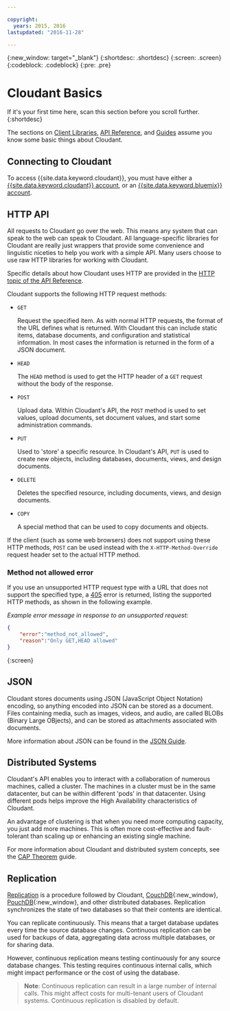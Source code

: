 ```yaml
---

copyright:
  years: 2015, 2016
lastupdated: "2016-11-28"

---
```


{:new_window: target="_blank"}
{:shortdesc: .shortdesc}
{:screen: .screen}
{:codeblock: .codeblock}
{:pre: .pre}

# Cloudant Basics

If it's your first time here,
scan this section before you scroll further.
{:shortdesc}

The sections on [Client Libraries](/docs/libraries/index.html#-client-libraries),
[API Reference](/docs/api/index.html#-api-reference),
and [Guides](/docs/guides/index.html#-guides) assume you know some basic things about Cloudant.

## Connecting to Cloudant

To access {{site.data.keyword.cloudant}},
you must have either a [{{site.data.keyword.cloudant}} account](/docs/api/account.html),
or an [{{site.data.keyword.bluemix}} account](/docs/offerings/bluemix.html).

## HTTP API

All requests to Cloudant go over the web.
This means any system that can speak to the web can speak to Cloudant.
All language-specific libraries for Cloudant are really just wrappers that provide
some convenience and linguistic niceties to help you work with a simple API.
Many users choose to use raw HTTP libraries for working with Cloudant.

Specific details about how Cloudant uses HTTP are
provided in the [HTTP topic of the API Reference](/docs/api/http.html).

Cloudant supports the following HTTP request methods:

-   `GET`

    Request the specified item.
    As with normal HTTP requests,
    the format of the URL defines what is returned.
    With Cloudant this can include static items,
    database documents,
    and configuration and statistical information.
    In most cases the information is returned in the form of a JSON document.

-   `HEAD`

    The `HEAD` method is used to get the HTTP header of a `GET` request without the body of the response.

-   `POST`

    Upload data.
    Within Cloudant's API,
    the `POST` method is used to set values,
    upload documents,
    set document values,
    and start some administration commands.

-   `PUT`

    Used to 'store' a specific resource.
    In Cloudant's API,
    `PUT` is used to create new objects,
    including databases,
    documents,
    views,
    and design documents.

-   `DELETE`

    Deletes the specified resource,
    including documents,
    views,
    and design documents.

-   `COPY`

    A special method that can be used to copy documents and objects.

If the client (such as some web browsers) does not support using these HTTP methods,
`POST` can be used instead with the `X-HTTP-Method-Override` request header set to the actual HTTP method.

### Method not allowed error

If you use an unsupported HTTP request type with a URL that does not support the specified type,
a [405](/docs/api/http.html#405) error is returned,
listing the supported HTTP methods, as shown in the following example.

_Example error message in response to an unsupported request:_

```json
{
    "error":"method_not_allowed",
    "reason":"Only GET,HEAD allowed"
}
```
{:screen}

## JSON

Cloudant stores documents using JSON (JavaScript Object Notation) encoding,
so anything encoded into JSON can be stored as a document.
Files containing media,
such as images,
videos,
and audio,
are called BLOBs (Binary Large OBjects),
and can be stored as attachments associated with documents.

More information about JSON can be found in the [JSON Guide](/docs/guides/json.html).

<div id="distributed"></div>

## Distributed Systems

Cloudant's API enables you to interact with a collaboration of numerous machines,
called a cluster.
The machines in a cluster must be in the same datacenter,
but can be within different 'pods' in that datacenter.
Using different pods helps improve the High Availability characteristics of Cloudant.

An advantage of clustering is that when you need more computing capacity,
you just add more machines.
This is often more cost-effective and fault-tolerant than scaling up or enhancing an existing single machine.

For more information about Cloudant and distributed system concepts,
see the [CAP Theorem](/docs/guides/cap_theorem.html) guide.

## Replication

[Replication](/docs/api/replication.html) is a procedure followed by Cloudant,
[CouchDB](http://couchdb.apache.org/){:new_window},
[PouchDB](http://pouchdb.com/){:new_window},
and other distributed databases.
Replication synchronizes the state of two databases so that their contents are identical.

You can replicate continuously.
This means that a target database updates every time the source database changes.
Continuous replication can be used for backups of data,
aggregating data across multiple databases,
or for sharing data.

However,
continuous replication means testing continuously for any source database changes.
This testing requires continuous internal calls,
which might impact performance or the cost of using the database.

>   **Note**: Continuous replication can result in a large number of internal calls.
    This might affect costs for multi-tenant users of Cloudant systems.
    Continuous replication is disabled by default.

